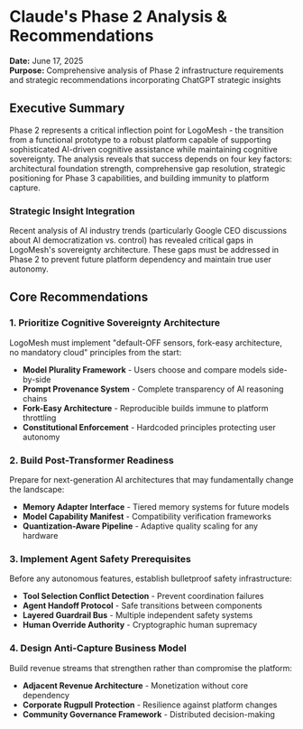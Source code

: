 # Claude's Phase 2 Analysis & Recommendations

**Date:** June 17, 2025  
**Purpose:** Comprehensive analysis of Phase 2 infrastructure requirements and strategic recommendations incorporating ChatGPT strategic insights

## Executive Summary

Phase 2 represents a critical inflection point for LogoMesh - the transition from a functional prototype to a robust platform capable of supporting sophisticated AI-driven cognitive assistance while maintaining cognitive sovereignty. The analysis reveals that success depends on four key factors: architectural foundation strength, comprehensive gap resolution, strategic positioning for Phase 3 capabilities, and building immunity to platform capture.

### Strategic Insight Integration
Recent analysis of AI industry trends (particularly Google CEO discussions about AI democratization vs. control) has revealed critical gaps in LogoMesh's sovereignty architecture. These gaps must be addressed in Phase 2 to prevent future platform dependency and maintain true user autonomy.

## Core Recommendations

### 1. Prioritize Cognitive Sovereignty Architecture
LogoMesh must implement "default-OFF sensors, fork-easy architecture, no mandatory cloud" principles from the start:

- **Model Plurality Framework** - Users choose and compare models side-by-side
- **Prompt Provenance System** - Complete transparency of AI reasoning chains
- **Fork-Easy Architecture** - Reproducible builds immune to platform throttling
- **Constitutional Enforcement** - Hardcoded principles protecting user autonomy

### 2. Build Post-Transformer Readiness
Prepare for next-generation AI architectures that may fundamentally change the landscape:

- **Memory Adapter Interface** - Tiered memory systems for future models
- **Model Capability Manifest** - Compatibility verification frameworks
- **Quantization-Aware Pipeline** - Adaptive quality scaling for any hardware

### 3. Implement Agent Safety Prerequisites
Before any autonomous features, establish bulletproof safety infrastructure:

- **Tool Selection Conflict Detection** - Prevent coordination failures
- **Agent Handoff Protocol** - Safe transitions between components
- **Layered Guardrail Bus** - Multiple independent safety systems
- **Human Override Authority** - Cryptographic human supremacy

### 4. Design Anti-Capture Business Model
Build revenue streams that strengthen rather than compromise the platform:

- **Adjacent Revenue Architecture** - Monetization without core dependency
- **Corporate Rugpull Protection** - Resilience against platform changes
- **Community Governance Framework** - Distributed decision-making